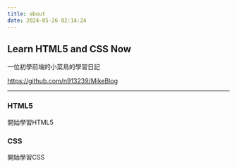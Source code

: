 ```yaml
---
title: about
date: 2024-05-26 02:14:24
---
```


## Learn HTML5 and CSS Now
一位初學前端的小菜鳥的學習日記

https://github.com/n913239/MikeBlog


---


### HTML5
開始學習HTML5

### CSS
開始學習CSS

